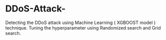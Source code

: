 # DDoS-Attack-
Detecting the DDoS attack using Machine Learning ( XGBOOST model )  technique. Tuning the hyperparameter using Randomized search and Grid search.
